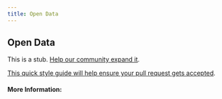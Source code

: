 ```yaml
---
title: Open Data
---
```


## Open Data

This is a stub. [Help our community expand it](https://github.com/freeCodeCamp/guide-articles/tree/master/articles/Working-In-Tech/Open-Data/index.md).

[This quick style guide will help ensure your pull request gets accepted](https://github.com/freeCodeCamp/guide-articles/blob/master/README.md).

<!-- The article goes here, in GitHub-flavored Markdown. Feel free to add YouTube videos, images, and CodePen/JSBin embeds  -->

#### More Information:
<!-- Please add any articles you think might be helpful to read before writing the article -->



